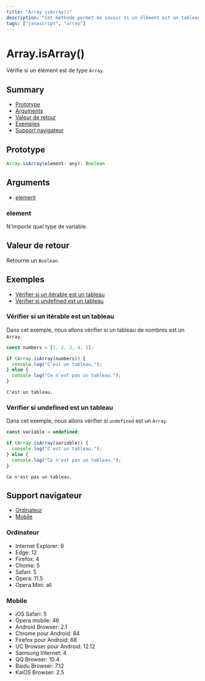 ```yaml
---
title: "Array.isArray()"
description: "Cet méthode permet de savoir si un élément est un tableau."
tags: ["javascript", "array"]
---
```


# Array.isArray()

Vérifie si un élément est de type `Array`.

## Summary

- [Prototype](#prototype)
- [Arguments](#arguments)
- [Valeur de retour](#valeur-de-retour)
- [Exemples](#exemples)
- [Support navigateur](#support-navigateur)

## Prototype

```javascript
Array.isArray(element: any): Boolean
```

## Arguments

- [element](#element)

### element

N'importe quel type de variable.

## Valeur de retour

Retourne un `Boolean`.

## Exemples

- [Vérifier si un itérable est un tableau](#vérifier-si-un-itérable-est-un-tableau)
- [Vérifier si undefined est un tableau](#vérifier-si-undefined-est-un-tableau)

### Vérifier si un itérable est un tableau

Dans cet exemple, nous allons vérifier si un tableau de nombres est un `Array`.

```javascript
const numbers = [1, 2, 3, 4, 5];

if (Array.isArray(numbers)) {
  console.log("C'est un tableau.");
} else {
  console.log("Ce n'est pas un tableau.");
}
```

```
C'est un tableau.
```

### Vérifier si undefined est un tableau

Dans cet exemple, nous allons vérifier si `undefined` est un `Array`.

```javascript
const variable = undefined;

if (Array.isArray(variable)) {
  console.log("C'est un tableau.");
} else {
  console.log("Ce n'est pas un tableau.");
}
```

```
Ce n'est pas un tableau.
```

## Support navigateur

- [Ordinateur](#ordinateur)
- [Mobile](#mobile)

### Ordinateur

- Internet Explorer: 9
- Edge: 12
- Firefox: 4
- Chome: 5
- Safari: 5
- Opera: 11.5
- Opera Mini: all

### Mobile

- iOS Safari: 5
- Opera mobile: 46
- Android Browser: 2.1
- Chrome pour Android: 84
- Firefox pour Android: 68
- UC Browser pour Android: 12.12
- Samsung Internet: 4
- QQ Browser: 10.4
- Baidu Browser: 7.12
- KaiOS Browser: 2.5
